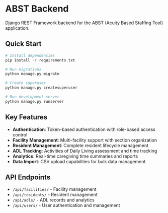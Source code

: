 # ABST Backend

Django REST Framework backend for the ABST (Acuity Based Staffing Tool) application.

## Quick Start

```bash
# Install dependencies
pip install -r requirements.txt

# Run migrations
python manage.py migrate

# Create superuser
python manage.py createsuperuser

# Run development server
python manage.py runserver
```

## Key Features

- **Authentication**: Token-based authentication with role-based access control
- **Facility Management**: Multi-facility support with section organization
- **Resident Management**: Complete resident lifecycle management
- **ADL Tracking**: Activities of Daily Living assessment and time tracking
- **Analytics**: Real-time caregiving time summaries and reports
- **Data Import**: CSV upload capabilities for bulk data management

## API Endpoints

- `/api/facilities/` - Facility management
- `/api/residents/` - Resident management
- `/api/adls/` - ADL records and analytics
- `/api/users/` - User authentication and management
